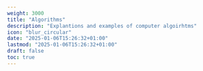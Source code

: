 ```yaml
---
weight: 3000
title: "Algorithms"
description: "Explantions and examples of computer algoirhtms"
icon: "blur_circular"
date: "2025-01-06T15:26:32+01:00"
lastmod: "2025-01-06T15:26:32+01:00"
draft: false
toc: true
---
```

